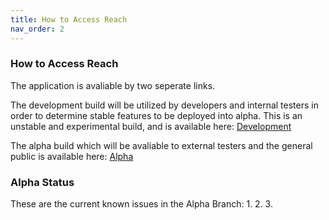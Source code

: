 ```yaml
---
title: How to Access Reach
nav_order: 2
---
```


### How to Access Reach
  The application is avaliable by two seperate links. 

  The development build will be utilized by developers and internal testers in order to determine stable features to be deployed into alpha. This is an unstable and experimental build, and is available here: [Development](https://master.d1t7lxoixksik3.amplifyapp.com/)
  
  The alpha build which will be avaliable to external testers and the general public is available here: [Alpha](https://production.d1t7lxoixksik3.amplifyapp.com/)

### Alpha Status
  These are the current known issues in the Alpha Branch:
  1. 
  2. 
  3. 
